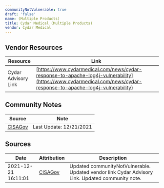 ```yaml
---
communityNotVulnerable: true
draft: 'false'
name: (Multiple Products)
title: Cydar Medical (Multiple Products)
vendor: Cydar Medical
---
```


## Vendor Resources
| Resource | Link |
| --- | --- |
| Cydar Advisory Link | [https://www.cydarmedical.com/news/cydar-response-to-apache-log4j-vulnerability](https://www.cydarmedical.com/news/cydar-response-to-apache-log4j-vulnerability) |


## Community Notes
| Source | Note |
| --- | --- |
| [CISAGov](https://raw.githubusercontent.com/cisagov/log4j-affected-db/develop/README.md) | Last Update: 12/21/2021 |

## Sources
| Date | Attribution | Description |
| --- | --- | --- |
| 2021-12-21 16:11:01 | [CISAGov](https://raw.githubusercontent.com/cisagov/log4j-affected-db/develop/README.md) | Updated communityNotVulnerable. Updated vendor link Cydar Advisory Link. Updated community note.  |
